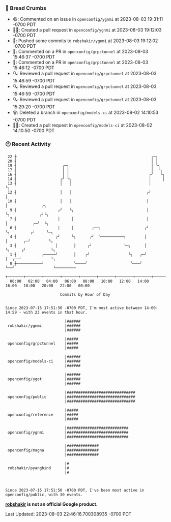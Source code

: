 ### 🍞 Bread Crumbs

 * 😃: Commented on an issue in `openconfig/ygnmi` at 2023-08-03 19:31:11 -0700 PDT
 * ✍🏼: Created a pull request in `openconfig/ygnmi` at 2023-08-03 19:12:03 -0700 PDT
 * 🚢: Pushed some commits to `robshakir/ygnmi` at 2023-08-03 19:12:02 -0700 PDT
 * 💬: Commented on a PR in  `openconfig/grpctunnel` at 2023-08-03 15:46:37 -0700 PDT
 * 💬: Commented on a PR in  `openconfig/grpctunnel` at 2023-08-03 15:46:12 -0700 PDT
 * 🔍: Reviewed a pull request in  `openconfig/grpctunnel` at 2023-08-03 15:46:59 -0700 PDT
 * 🔍: Reviewed a pull request in  `openconfig/grpctunnel` at 2023-08-03 15:46:59 -0700 PDT
 * 🔍: Reviewed a pull request in  `openconfig/grpctunnel` at 2023-08-03 15:29:20 -0700 PDT
 * 🗑: Deleted a branch in `openconfig/models-ci` at 2023-08-02 14:10:53 -0700 PDT
 * ✍🏼: Created a pull request in `openconfig/models-ci` at 2023-08-02 14:10:50 -0700 PDT

### 🕘 Recent Activity
```
 22 ┼                                                           ╭─╮
 20 ┤                                                           │ │
 19 ┤                    ╭─╮                                    │ ╰╮
 17 ┤                    │ │                                    │  ╰╮
 16 ┤                    │ │                                   ╭╯   ╰╮
 14 ┤                   ╭╯ ╰╮                                  │     │
 13 ┤                   │   │                                  │     ╰╮
 12 ┤                   │   │                                 ╭╯      │
 10 ┤                   │   │                                 │       │               ╭╮
  9 ┤                  ╭╯   ╰╮                                │       ╰╮             ╭╯╰╮
  7 ┤                  │     │                                │        │           ╭─╯  ╰╮
  6 ┤                  │     │        ╭──╮                   ╭╯        ╰╮         ╭╯     ╰─╮
  4 ┤                 ╭╯     ╰╮      ╭╯  ╰──────────╮        │          │       ╭─╯        ╰╮
  3 ┤                 │       │     ╭╯              ╰─╮      │          ╰╮     ╭╯           ╰╮
  1 ┤           ╭─────╯       │    ╭╯                 ╰╮   ╭─╯           │  ╭──╯             ╰╮
  0 ┼───────────╯             ╰────╯                   ╰───╯             ╰──╯                 ╰─────────
    +───────+───────+───────+───────+───────+───────+───────+───────+───────+───────+───────+───────+────
  00:00   02:00   04:00   06:00   08:00   10:00   12:00   14:00   16:00   18:00   20:00   22:00   00:00   

						Commits by Hour of Day


Since 2023-07-15 17:51:50 -0700 PDT, I'm most active between 14:00-14:59 - with 23 events in that hour.

```



```
                          |######
 robshakir/ygnmi          |######
                          |######

                          |#####
 openconfig/grpctunnel    |#####
                          |#####

                          |######
 openconfig/models-ci     |######
                          |######

                          |######
 openconfig/ygot          |######
                          |######

                          |##############################
 openconfig/public        |##############################
                          |##############################

                          |#####
 openconfig/reference     |#####
                          |#####

                          |###########################
 openconfig/ygnmi         |###########################
                          |###########################

                          |##############
 openconfig/magna         |##############
                          |##############

                          |#
 robshakir/pyangbind      |#
                          |#



Since 2023-07-15 17:51:50 -0700 PDT, I've been most active in openconfig/public, with 30 events.

```
**[robshakir](mailto:robjs@google.com) is not an official Google product.**  


Last Updated: 2023-08-03 22:46:16.700308935 -0700 PDT
